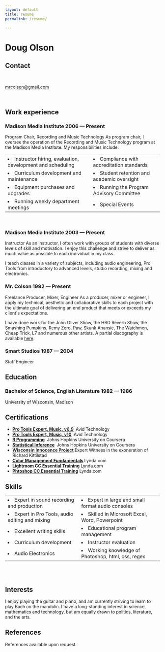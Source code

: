```yaml
---
layout: default
title: resume
permalink: /resume/

---
```




<div id = "resume">
<div id="main">
    <h1 id="title">Doug Olson</h1>
    <div class="basic-info section">
        <h2 class="title">Contact</h2>
        <div class="set">                            <p class="address">
                    <span class="value">
                        <br /></span>
                </p>
                        <div class="r">
                                    <p class="email"><span class="value">
                                        <a href="mailto:mrcolson@gmail.com">mrcolson@gmail.com</a></span></p>                                    <p class="phone"><span class="value"><br /></span></p>
                            </div>
            <div class="clear"> </div>
        </div><!-- set //-->
        <div class="clear"> </div>
    </div><!-- basic-info //-->
            <div class="section section-work">
            <h2 class="title">Work experience</h2>
            <div class="set">
                <div class="item">
                    <h3 ><span class="company l">Madison Media Institute</span>
                    <span class="date r" >2006 &mdash; Present</span>
                    </h3>
                        <span class="clear"> </span>
                            <span class="job_title">Program Chair, Recording and Music Technology</span>
                            <span class="info">As program chair, I oversee the operation of the Recording and Music Technology program at
                                                the Madison Media Institute. My responsibilities include:                                            <div><p></p>
                                                <table style="width:100%"><ul>
                                                <tr>
                                                <td><li>Instructor hiring, evaluation, development and scheduling</li></td>
                                                <td><li>Compliance with accreditation standards</li></td></tr>
                                                <tr>
                                                <td><li>Curriculum development and maintenance</li></td>                                                <td><li>Student retention and academic oversight</li></td></tr>
                                                <tr>
                                                <td><li>Equipment purchases and upgrades</li>
                                                <td><li>Running the Program Advisory Committee</li></td></tr>
                                                <tr>
                                                <td><li>Running weekly department meetings</li>
                                                <td><li>Special Events</li></td></tr>
                                                </ul>
                                                </table>
                                            </div>
                             </span>
                        <span class="clear"> </span>
                <div class="item">
                    <h3><span class="company l">Madison Media Institute</span>
                        <span class="date r">2003 &mdash; Present</span>
                    </h3>
                        <span class="clear"> </span>
                            <span class="job_title">Instructor</span>
                            <span class="info">As an instructor, I often work with groups of students with diverse levels of skill                                                and motivation. I enjoy this challenge and strive to deliver as much value as possible to                                                each individual in my class.
                                                <p></p>
                                                <p>I teach classes in a variety of subjects, including audio engineering, Pro Tools from                                                introductory to advanced levels, studio recording, mixing and electronics.</p></span>
                        <span class="clear"> </span>
                </div>                <div class="item">
                    <h3><span class="company l">Mr. Colson</span>
                        <span class="date r">1992 &mdash; Present</span>
                    </h3>
                        <span class="clear"> </span>
                            <span class="job_title">Freelance Producer, Mixer, Engineer</span>
                            <span class="info">As a producer, mixer or engineer, I apply my technical, aesthetic and collaborative                                                skills to each project with the ultimate goal of delivering an end product that meets or                                                exceeds my client's expectations.<p></p>
                                                <p>I have done work for the John Oliver Show, the HBO Reverb Show, the Smashing Pumpkins,
                                                Remy Zero, Paw, Skunk Anansie, The Watchmen, Cheap Trick, L7 and numerous other artists.
                                                A partial discography is available <a href = "http://www.allmusic.com/artist/mr-colson-mn0000602782">here</a>.</p></span>
                                                <span class="clear"> </span>
                            </div>                <div class="item">
                    <h3><span class="company l">Smart Studios</span>
                        <span class="date r">1987 &mdash; 2004</span>
                    </h3>
                        <span class="clear"> </span>
                            <span class="job_title">Staff Engineer</span>
                            <span class="clear"> </span>
                            </div>
                        </div>
            <div class="clear"> </div>
        </div>            <div class="section section-education">
            <h2 class="title">Education</h2>
            <div class="set">
                        <div class="item">
                            <h3><span class="course l">Bachelor of Science, English Literature</span>
                        <span class="date r">1982 &mdash; 1986</span>
                            </h3>
                            <span class="clear"> </span>
                            <span class="school">University of Wisconsin, Madison</span><span class="clear"> </span>
                        </div>
                        </div>
            <div class="clear"> </div>
        </div>            <div class="section section-qualifications">
            <h2 class="title">Certifications</h2>
            <div class="set">
                        <div class="item">
                            <span class="info"><ul>
                                <li><strong>
                                    <a href="https://www.avid.com/US/support/training/professionals/Doug_Olson_mrcolson@mrcolson.com">Pro Tools Expert, Music, v6.9</a>
                                    </strong> Avid Technology</li>
                                <li><strong>
                                    <a href="https://www.avid.com/US/support/training/professionals/Doug_Olson_mrcolson@gmail.com">Pro Tools Expert, Music, v10</a>
                                    </strong> Avid Technology</li>
                                <li><strong>
                                    <a href="https://www.coursera.org/account/accomplishments/records/55bRj8WB6wqRqy6a">R Programming</a>
                                    </strong> Johns Hopkins University on Coursera </li></span>
                                <li><strong>
                                    <a href="https://www.coursera.org/account/accomplishments/records/qW9SHPxq23jgaGR2">Statistical Inference</a>
                                    </strong> Johns Hopkins University on Coursera </li></span>
                                <li><strong>
                                    <a href="https://www.law.umich.edu/special/exoneration/Pages/casedetail.aspx?caseid=3356">Wisconsin Innocence Project</a>
                                    </strong> Expert Witness in the exoneration of Richard Kittilstad</li>                                <li><strong><a href="http://www.lynda.com//Design-Color-tutorials/Color-Management-Fundamentals/135361-2.html">Color Management Fundamentals</a>
                                </strong> Lynda.com</li>
                                <li><strong><a href="http://www.lynda.com/Lightroom-tutorials/Lightroom-CC-Essential-Training-2015/383035-2.html">Lightroom CC Essential                                     Training</a></strong> Lynda.com</li>
                                <li><strong><a href="http://www.lynda.com//Photoshop-tutorials/Photoshop-CC-Essential-Training-2015/372339-2.html">Phtoshop CC Essential                                     Training</a></strong> Lynda.com</li>                            </ul></span>
                        </div>
                    </div>
            <div class="clear"> </div>
        </div>
        <div class="section section-1436556401525">
        <h2 class="title">Skills</h2>
        <div class="set">
                    <div class="item">
                        <span class="info">
                            <div>
                                <table style="width:100%"><ul>
                                    <tr>
                                        <td><li>Expert in sound recording and production</li></td>
                                        <td><li>Expert in large and small format audio consoles</li></td></tr>
                                    <tr>
                                        <td><li>Expert in Pro Tools, audio editing and mixing</li></td>
                                        <td><li>Skilled in Microsoft Excel, Word, Powerpoint</li></td></tr>
                                    <tr>
                                        <td><li>Excellent writing skills</li></td>
                                        <td><li>Educational program management</li></td></tr>
                                    <tr>
                                        <td><li>Curriculum development</li></td>
                                        <td><li>Instructor evaluation</li></td></tr>
                                    <tr>
                                        <td><li>Audio Electronics</li></td>
                                        <td><li>Working knowledge of Photoshop, html, css, regex</li></td></tr>
                                </ul>
                            </table>
                            </div>                        </span>
                    </div>
                </div>
        <div class="clear"> </div>
            <div class="section section-interests"><br><br>
            <h2 class="title">Interests</h2>
            <div class="set">
                        <div class="item">
                            <span class="info">I enjoy playing the guitar and piano, and am currently striving to learn to play Bach on the mandolin.                                I have a long-standing interest in science, mathematics and technology, but am equally drawn to politics, literature, and the arts.</span>
                        </div>
                    </div>
            <div class="clear"> </div>
        </div>
            <div class="section section-references">
            <h2 class="title">References</h2>
            <div class="set">
                        <div class="item">
                            <span class="info">References available upon request.</span>
                        </div>
                    </div>
            <div class="clear"> </div>
            </div>
        </div>
    </div>
</div>

